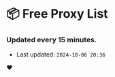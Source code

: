 # :package: Free Proxy List
### Updated every 15 minutes.

- Last updated: `2024-10-06 20:36`

:heart:
